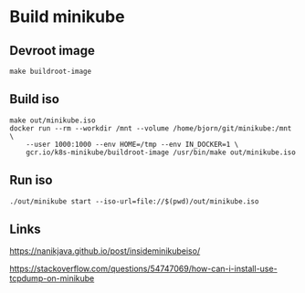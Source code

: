 # Build minikube

## Devroot image
```
make buildroot-image
```

## Build iso
```
make out/minikube.iso
docker run --rm --workdir /mnt --volume /home/bjorn/git/minikube:/mnt  \
	--user 1000:1000 --env HOME=/tmp --env IN_DOCKER=1 \
	gcr.io/k8s-minikube/buildroot-image /usr/bin/make out/minikube.iso
````

## Run iso
```
./out/minikube start --iso-url=file://$(pwd)/out/minikube.iso
```

## Links
https://nanikjava.github.io/post/insideminikubeiso/

https://stackoverflow.com/questions/54747069/how-can-i-install-use-tcpdump-on-minikube
